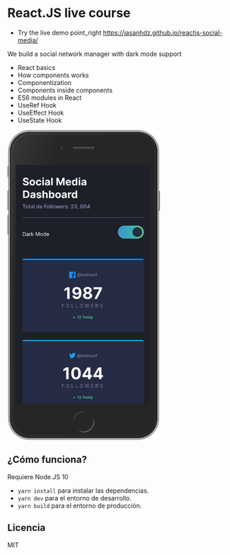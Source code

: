 # React.JS live course

- Try the live demo point_right https://jasanhdz.github.io/reactjs-social-media/

We build a social network manager with dark mode support

- React basics
- How components works
- Componentization
- Components inside components
- ES6 modules in React
- UseRef Hook
- UseEffect Hook
- UseState Hook

<img src="app.png" alt="Captura de App" height="700" />

## ¿Cómo funciona?

Requiere Node.JS 10

-   `yarn install` para instalar las dependencias.
-   `yarn dev` para el entorno de desarrollo.
-   `yarn build` para el entorno de producción.

## Licencia

MIT